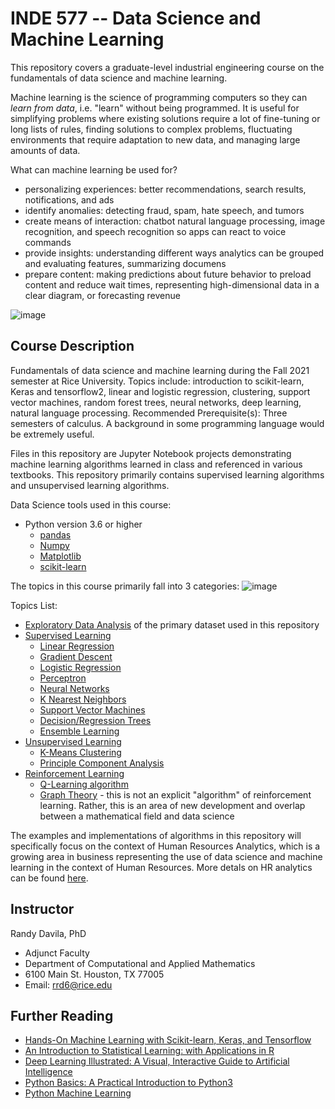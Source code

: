 # INDE 577 -- Data Science and Machine Learning
This repository covers a graduate-level industrial engineering course on the fundamentals of data science and machine learning. 

Machine learning is the science of programming computers so they can *learn from data*, i.e. "learn" without being programmed. It is useful for simplifying problems where existing solutions require a lot of fine-tuning or long lists of rules, finding solutions to complex problems, fluctuating environments that require adaptation to new data, and managing large amounts of data.

What can machine learning be used for?
- personalizing experiences: better recommendations, search results, notifications, and ads
- identify anomalies: detecting fraud, spam, hate speech, and tumors
- create means of interaction: chatbot natural language processing, image recognition, and speech recognition so apps can react to voice commands
- provide insights: understanding different ways analytics can be grouped and evaluating features, summarizing documens
- prepare content: making predictions about future behavior to preload content and reduce wait times, representing high-dimensional data in a clear diagram, or forecasting revenue

![image](https://user-images.githubusercontent.com/89811204/132994733-3940c6b9-ffca-4a41-bae6-e9418484c15b.png)

## Course Description
Fundamentals of data science and machine learning during the Fall 2021 semester at Rice University. Topics include: introduction to scikit-learn, Keras and tensorflow2, linear and logistic regression, clustering, support vector machines, random forest trees, neural networks, deep learning, natural language processing. Recommended Prerequisite(s): Three semesters of calculus. A background in some programming language would be extremely useful.

Files in this repository are Jupyter Notebook projects demonstrating machine learning algorithms learned in class and referenced in various textbooks. This repository primarily contains supervised learning algorithms and unsupervised learning algorithms.

Data Science tools used in this course:
- Python version 3.6 or higher
  - [pandas](https://pandas.pydata.org/docs/user_guide/index.html)
  - [Numpy](https://numpy.org/doc/stable/)
  - [Matplotlib](https://matplotlib.org/stable/contents.html)
  - [scikit-learn](https://scikit-learn.org/stable/user_guide.html)

The topics in this course primarily fall into 3 categories: 
![image](https://user-images.githubusercontent.com/89811204/132995084-efa2c299-a6e9-4f38-ab14-26ef970736bc.png)

Topics List:
- [Exploratory Data Analysis](https://github.com/Madison-Bunting/INDE-577/blob/main/Exploring%20a%20New%20Dataset.ipynb) of the primary dataset used in this repository
- [Supervised Learning](https://github.com/Madison-Bunting/INDE-577/tree/main/supervised%20learning)
  - [Linear Regression](https://github.com/Madison-Bunting/INDE-577/tree/main/supervised%20learning/1-%20linear%20regression)
  - [Gradient Descent](https://github.com/Madison-Bunting/INDE-577/tree/main/supervised%20learning/2%20-%20gradient%20descent)
  - [Logistic Regression](https://github.com/Madison-Bunting/INDE-577/tree/main/supervised%20learning/3%20-%20logistic%20regression)
  - [Perceptron](https://github.com/Madison-Bunting/INDE-577/tree/main/supervised%20learning/4%20-%20perceptron)
  - [Neural Networks](https://github.com/Madison-Bunting/INDE-577/tree/main/supervised%20learning/5%20-%20neural%20networks)
  - [K Nearest Neighbors](https://github.com/Madison-Bunting/INDE-577/tree/main/supervised%20learning/6%20-%20K%20nearest%20neighbors)
  - [Support Vector Machines](https://github.com/Madison-Bunting/INDE-577/tree/main/supervised%20learning/7%20-%20support%20vector%20machines)
  - [Decision/Regression Trees](https://github.com/Madison-Bunting/INDE-577/tree/main/supervised%20learning/8%20-%20decision-regression%20trees)
  - [Ensemble Learning](https://github.com/Madison-Bunting/INDE-577/tree/main/supervised%20learning/9%20-%20ensemble%20learning)
- [Unsupervised Learning](https://github.com/Madison-Bunting/INDE-577/tree/main/unsupervised%20learning)
  - [K-Means Clustering](https://github.com/Madison-Bunting/INDE-577/tree/main/unsupervised%20learning/1%20-%20means%20clustering)
  - [Principle Component Analysis](https://github.com/Madison-Bunting/INDE-577/tree/main/unsupervised%20learning/2%20-%20principle%20component%20analysis)
- [Reinforcement Learning](https://github.com/Madison-Bunting/INDE-577/tree/main/reinforcement%20learning)
  - [Q-Learning algorithm](https://github.com/Madison-Bunting/INDE-577/tree/main/reinforcement%20learning/1%20-%20q-learning)
  - [Graph Theory](https://github.com/Madison-Bunting/INDE-577/tree/main/reinforcement%20learning/2%20-%20graph%20theory) - this is not an explicit "algorithm" of reinforcement learning. Rather, this is an area of new development and overlap between a mathematical field and data science

The examples and implementations of algorithms in this repository will specifically focus on the context of Human Resources Analytics, which is a growing area in business representing the use of data science and machine learning in the context of Human Resources. More detals on HR analytics can be found [here](https://lesley.edu/article/how-hr-analytics-are-changing-business).

## Instructor
Randy Davila, PhD
- Adjunct Faculty
- Department of Computational and Applied Mathematics
- 6100 Main St. Houston, TX 77005
- Email: rrd6@rice.edu

## Further Reading
- [Hands-On Machine Learning with Scikit-learn, Keras, and Tensorflow](https://www.amazon.com/Hands-Machine-Learning-Scikit-Learn-TensorFlow/dp/1492032646)
- [An Introduction to Statistical Learning: with Applications in R](https://www.amazon.com/Introduction-Statistical-Learning-Applications-Statistics/dp/1461471370)
- [Deep Learning Illustrated: A Visual, Interactive Guide to Artificial Intelligence](https://www.amazon.com/Deep-Learning-Illustrated-Intelligence-Addison-Wesley/dp/0135116694)
- [Python Basics: A Practical Introduction to Python3](https://www.amazon.com/Python-Basics-Practical-Introduction/dp/1775093328)
- [Python Machine Learning](https://www.amazon.com/Python-Machine-Learning-scikit-learn-TensorFlow/dp/1787125939)
